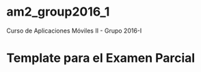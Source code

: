 # am2_group2016_1
Curso de Aplicaciones Móviles II - Grupo 2016-I

# Template para el Examen Parcial
